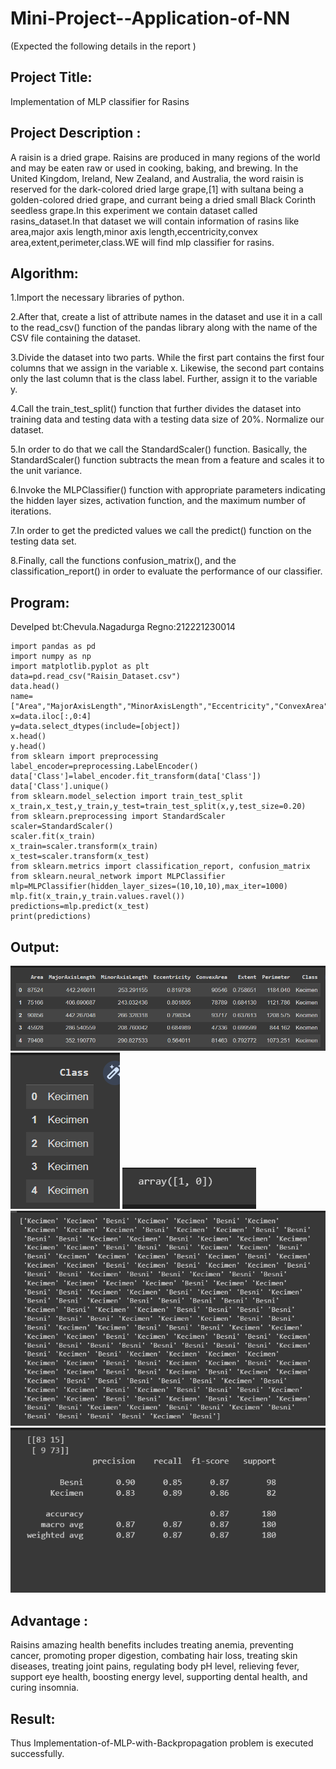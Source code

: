 # Mini-Project--Application-of-NN


(Expected the following details in the report )
## Project Title:
Implementation of MLP classifier for Rasins
## Project Description :
A raisin is a dried grape. Raisins are produced in many regions of the world and may be eaten raw or used in cooking, baking, and brewing. In the United Kingdom, Ireland, New Zealand, and Australia, the word raisin is reserved for the dark-colored dried large grape,[1] with sultana being a golden-colored dried grape, and currant being a dried small Black Corinth seedless grape.In this experiment we contain dataset called rasins_dataset.In that dataset we will contain information of rasins like
area,major axis length,minor axis length,eccentricity,convex area,extent,perimeter,class.WE will find mlp classifier for rasins.
## Algorithm:
1.Import the necessary libraries of python.

2.After that, create a list of attribute names in the dataset and use it in a call to the read_csv() function of the pandas library along with the name of the CSV file containing the dataset.

3.Divide the dataset into two parts. While the first part contains the first four columns that we assign in the variable x. Likewise, the second part contains only the last column that is the class label. Further, assign it to the variable y.

4.Call the train_test_split() function that further divides the dataset into training data and testing data with a testing data size of 20%. Normalize our dataset.

5.In order to do that we call the StandardScaler() function. Basically, the StandardScaler() function subtracts the mean from a feature and scales it to the unit variance.

6.Invoke the MLPClassifier() function with appropriate parameters indicating the hidden layer sizes, activation function, and the maximum number of iterations.

7.In order to get the predicted values we call the predict() function on the testing data set.

8.Finally, call the functions confusion_matrix(), and the classification_report() in order to evaluate the performance of our classifier.
## Program:
Develped bt:Chevula.Nagadurga
Regno:212221230014
```
import pandas as pd
import numpy as np
import matplotlib.pyplot as plt
data=pd.read_csv("Raisin_Dataset.csv")
data.head()
name=["Area","MajorAxisLength","MinorAxisLength","Eccentricity","ConvexArea","Extent","Perimeter","Class"]
x=data.iloc[:,0:4]
y=data.select_dtypes(include=[object])
x.head()
y.head()
from sklearn import preprocessing
label_encoder=preprocessing.LabelEncoder()
data['Class']=label_encoder.fit_transform(data['Class'])
data['Class'].unique()
from sklearn.model_selection import train_test_split
x_train,x_test,y_train,y_test=train_test_split(x,y,test_size=0.20)
from sklearn.preprocessing import StandardScaler
scaler=StandardScaler()
scaler.fit(x_train)
x_train=scaler.transform(x_train)
x_test=scaler.transform(x_test)
from sklearn.metrics import classification_report, confusion_matrix
from sklearn.neural_network import MLPClassifier
mlp=MLPClassifier(hidden_layer_sizes=(10,10,10),max_iter=1000)
mlp.fit(x_train,y_train.values.ravel())
predictions=mlp.predict(x_test)
print(predictions)
```
## Output:
![output](https://github.com/Nagadurg/Mini-Project--Application-of-NN/blob/93f87d73eeb2c244a2d5371836bf50680dbe72d6/o2.png)
![output](https://github.com/Nagadurg/Mini-Project--Application-of-NN/blob/93f87d73eeb2c244a2d5371836bf50680dbe72d6/o3.png)
![output](https://github.com/Nagadurg/Mini-Project--Application-of-NN/blob/93f87d73eeb2c244a2d5371836bf50680dbe72d6/o4.png)
![output](https://github.com/Nagadurg/Mini-Project--Application-of-NN/blob/93f87d73eeb2c244a2d5371836bf50680dbe72d6/o5.png)
![output](https://github.com/Nagadurg/Mini-Project--Application-of-NN/blob/93f87d73eeb2c244a2d5371836bf50680dbe72d6/o6.png)
## Advantage :
Raisins amazing health benefits includes treating anemia, preventing cancer, promoting proper digestion, combating hair loss, treating skin diseases, treating joint pains, regulating body pH level, relieving fever, support eye health, boosting energy level, supporting dental health, and curing insomnia.
## Result:
Thus Implementation-of-MLP-with-Backpropagation problem is executed successfully.


